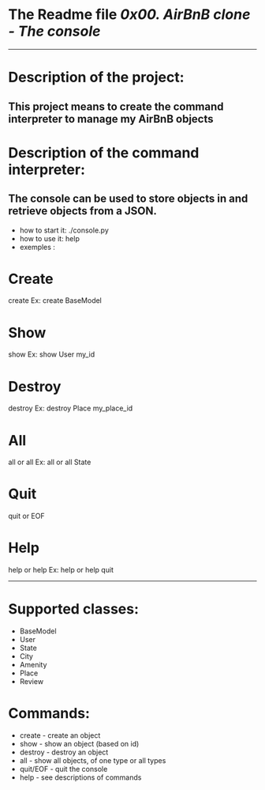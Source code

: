 # The Readme file *0x00. AirBnB clone - The console*
------------------------------------------------------------------------------
# Description of the project: 
This project means to create the command interpreter to manage my AirBnB objects
-------------------------------------------------------------------------------

# Description of the command interpreter:
The console can be used to store objects in and retrieve objects from a JSON.
-------------------------------------------------------------------------------
- how to start it: ./console.py
- how to use it: help
- exemples :


# Create
create <class name> Ex: create BaseModel

# Show
show <class name> <object id> Ex: show User my_id

# Destroy
destroy <class name> <object id> Ex: destroy Place my_place_id

# All
all or all <class name> Ex: all or all State

# Quit
quit or EOF

# Help
help or help <command> Ex: help or help quit



-------------------------------------------------------------------------------
# Supported classes:
- BaseModel
- User
- State
- City
- Amenity
- Place
- Review
# Commands:
- create - create an object
- show - show an object (based on id)
- destroy - destroy an object
- all - show all objects, of one type or all types
- quit/EOF - quit the console
- help - see descriptions of commands
 
